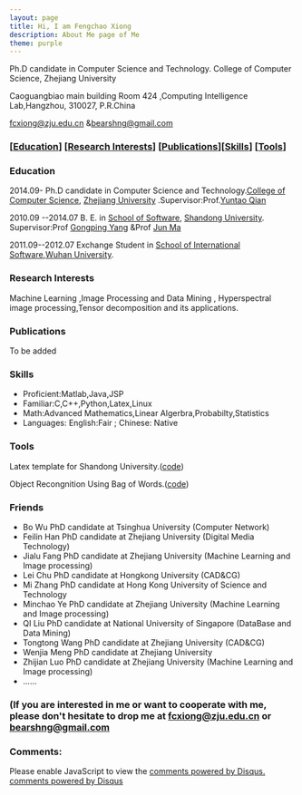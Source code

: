 ```yaml
---
layout: page
title: Hi, I am Fengchao Xiong
description: About Me page of Me
theme: purple
---
```


Ph.D candidate in Computer Science and Technology. College of Computer Science, Zhejiang University

Caoguangbiao main building Room 424 ,Computing Intelligence Lab,Hangzhou, 310027, P.R.China

<a href="mailto:fcxiong@zju.edu.cn">fcxiong@zju.edu.cn</a> &amp;<a href="mailto:bearshng@gmail.com">bearshng@gmail.com</a>
<h3><a id="education-research-interests-publicationsskills-tools" class="anchor" href="#education-research-interests-publicationsskills-tools" aria-hidden="true"><span class="octicon octicon-link"></span></a>[<a href="#Education">Education</a>] [<a href="#Research">Research Interests</a>] [<a href="#Publications">Publications</a>][<a href="#Skills">Skills</a>] [<a href="#Tools">Tools</a>]</h3>

<h3>
<a id="education" class="anchor"  aria-hidden="true" name="Education"><span class="octicon octicon-link"></span>Education</a></h3>

<p>2014.09- Ph.D candidate in Computer Science and Technology.<a href="http://www.cs.zju.edu.cn/">College of Computer Science</a>, <a href="http://www.zju.edu.cn/">Zhejiang University</a> .Supervisor:Prof.<a href="http://www.cs.zju.edu.cn/people/qianyt/qianyt.htm">Yuntao Qian</a></p>

<p>2010.09 --2014.07 B. E. in <a href="http://www.sc.sdu.edu.cn/default.do"> School of Software</a>, <a href="http://www.sdu.edu.cn/"> Shandong University</a>. Supervisor:Prof <a href="http://mla.sdu.edu.cn/ygp.html"> Gongping Yang</a> &amp;Prof <a href="http://ir.sdu.edu.cn/%7Ejunma/%7Ejunma_en.htm">Jun Ma</a></p>

<p>2011.09--2012.07 Exchange Student in <a href="http://iss.whu.edu.cn/">School of International Software</a>,<a href="http://www.whu.edu.cn/">Wuhan University</a>.</p>
<h3>
<a id="research-interests" class="anchor"  aria-hidden="true" name="Research"><span class="octicon octicon-link"></span>Research Interests</a></h3>

<p>Machine Learning ,Image Processing and Data Mining , Hyperspectral image processing,Tensor decomposition and its applications.</p>

<h3>
<a id="publications" class="anchor"  aria-hidden="true" name="Publications"><span class="octicon octicon-link"></span>Publications</a></h3>
<p>To be added</p>

<h3>
<a id="skills" class="anchor"  aria-hidden="true" name="Skills"><span class="octicon octicon-link"></span>Skills</a></h3>

<p><ul>
<li>Proficient:Matlab,Java,JSP</li>
<li> Familiar:C,C++,Python,Latex,Linux</li>
<li>Math:Advanced Mathematics,Linear Algerbra,Probabilty,Statistics</li>
<li> Languages: English:Fair ; Chinese: Native</li>
   </ul>
 </p>

<h3>
<a id="tools" class="anchor"  aria-hidden="true" name="Tools"><span class="octicon octicon-link"></span>Tools</a></h3>

<p>Latex template for Shandong University.(<a href="https://github.com/bearshng/code/tree/master/SDUDesignLatex">code</a>)</p>
<p>Object Recongnition Using Bag of Words.(<a href="https://github.com/bearshng/code/tree/master/object%20Recongnition">code</a>)</p>
<h3>
<a id="friends" class="anchor"  aria-hidden="true" name="Friends"><span class="octicon octicon-link"></span>Friends</a></h3>

<ul>
<li>Bo Wu PhD candidate at   Tsinghua University    (Computer Network)</li>
<li>Feilin Han PhD candidate at   Zhejiang University (Digital Media Technology) </li>
<li>Jialu Fang PhD candidate at   Zhejiang University  (Machine Learning and Image processing)</li>
<li>Lei Chu PhD candidate at Hongkong University    (CAD&amp;CG)</li>
<li>Mi Zhang PhD candidate  at   Hong Kong University of Science and Technology</li>
<li>Minchao Ye PhD candidate at Zhejiang University    (Machine Learning and Image processing)</li>
<li>QI Liu PhD candidate  at National University of Singapore    (DataBase and Data Mining)</li>
<li>Tongtong Wang PhD candidate at   Zhejiang University (CAD&amp;CG)</li>
<li>Wenjia Meng PhD candidate at   Zhejiang University</li>
<li>Zhijian Luo PhD candidate at Zhejiang University    (Machine Learning and Image processing)</li>
<li>......
</li>
</ul>
<h3>(If you are interested in me or want to cooperate  with me, please don't hesitate to drop me at <a href="mailto:fcxiong@zju.edu.cn">fcxiong@zju.edu.cn</a> or <a href="mailto:bearshng@gmail.com">bearshng@gmail.com</a></h3>

### Comments:

<div id="disqus_thread"></div>
<script type="text/javascript">
  /* * * CONFIGURATION VARIABLES: EDIT BEFORE PASTING INTO YOUR WEBPAGE * * */
  var disqus_shortname = '{{site.disqushandler}}';

  /* * * DON'T EDIT BELOW THIS LINE * * */
  (function() {
      var dsq = document.createElement('script'); dsq.type = 'text/javascript'; dsq.async = true;
      dsq.src = '//' + disqus_shortname + '.disqus.com/embed.js';
      (document.getElementsByTagName('head')[0] || document.getElementsByTagName('body')[0]).appendChild(dsq);
  })();
</script>
<noscript>Please enable JavaScript to view the <a href="http://disqus.com/?ref_noscript">comments powered by Disqus.</a></noscript>
<a href="http://disqus.com" class="dsq-brlink">comments powered by <span class="logo-disqus">Disqus</span></a>
